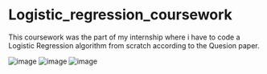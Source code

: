 # Logistic_regression_coursework

This coursework was the part of my internship where i have to code a Logistic Regression algorithm from scratch according to the Quesion paper.

![image](https://user-images.githubusercontent.com/92665255/173235157-5b62fc32-43d7-4f4b-bd86-3a17e2d38a87.png)
![image](https://user-images.githubusercontent.com/92665255/173235200-b509efb5-10fe-4511-80c6-48707a391bdf.png)
![image](https://user-images.githubusercontent.com/92665255/173235233-a5410363-dc74-4ed9-be55-1a6765a0134f.png)
